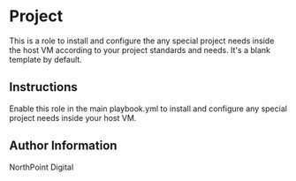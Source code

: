 # Project

This is a role to install and configure the any special project needs inside the host VM according to your project standards and needs. It's a blank template by default.

## Instructions

Enable this role in the main playbook.yml to install and configure any special project needs inside your host VM.

## Author Information

NorthPoint Digital
